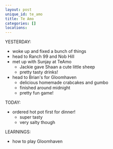```yaml
---
layout: post
unique_id: te_amo
title: Te Amo
categories: []
locations: 
---
```


YESTERDAY:
* woke up and fixed a bunch of things
* head to Ranch 99 and Nob Hill
* met up with Sunjay at TeAmo
  * Jackie gave Shaan a cute little sheep
  * pretty tasty drinks!
* head to Brian's for Gloomhaven
  * delicious homemade crabcakes and gumbo
  * finished around midnight
  * pretty fun game!

TODAY:
* ordered hot pot first for dinner!
  * super tasty
  * very salty though

LEARNINGS:
* how to play Gloomhaven
